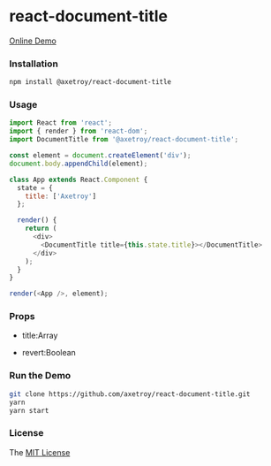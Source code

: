 # react-document-title

[Online Demo](https://axetroy.github.io/react-document-title/)

### Installation

```bash
npm install @axetroy/react-document-title
```

### Usage

```javascript
import React from 'react';
import { render } from 'react-dom';
import DocumentTitle from '@axetroy/react-document-title';

const element = document.createElement('div');
document.body.appendChild(element);

class App extends React.Component {
  state = {
    title: ['Axetroy']
  };

  render() {
    return (
      <div>
        <DocumentTitle title={this.state.title}></DocumentTitle>
      </div>
    );
  }
}

render(<App />, element);
```

### Props

- title:Array<string0>

- revert:Boolean

### Run the Demo

```bash
git clone https://github.com/axetroy/react-document-title.git
yarn
yarn start
```

### License

The [MIT License](https://github.com/axetroy/react-document-title/blob/master/LICENSE)